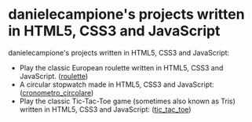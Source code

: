 # danielecampione's projects written in HTML5, CSS3 and JavaScript

danielecampione's projects written in HTML5, CSS3 and JavaScript:
* Play the classic European roulette written in HTML5, CSS3 and JavaScript. ([roulette](https://danielecampione.github.io/docs/roulette/index.html))
* A circular stopwatch made in HTML5, CSS3 and JavaScript: ([cronometro_circolare](https://danielecampione.github.io/docs/cronometro_circolare/index.html))
* Play the classic Tic-Tac-Toe game (sometimes also known as Tris) written in HTML5, CSS3 and JavaScript: ([tic_tac_toe](https://danielecampione.github.io/docs/tic_tac_toe/index.html))